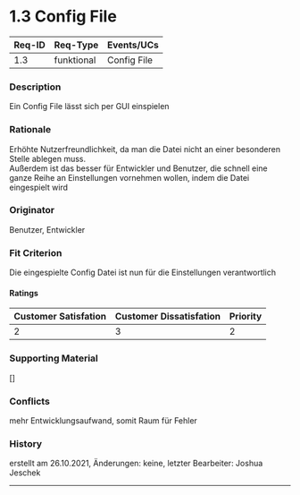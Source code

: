 # 1.3 Config File

| Req-ID | Req-Type   | Events/UCs  |
|--------|------------|-------------|
| 1.3    | funktional | Config File |

### Description
Ein Config File lässt sich per GUI einspielen

### Rationale
Erhöhte Nutzerfreundlichkeit, da man die Datei nicht an einer besonderen Stelle ablegen muss.  
Außerdem ist das besser für Entwickler und Benutzer, die schnell eine ganze Reihe an Einstellungen vornehmen wollen, indem die Datei eingespielt wird

### Originator
Benutzer, Entwickler

### Fit Criterion
Die eingespielte Config Datei ist nun für die Einstellungen verantwortlich

#### Ratings
| Customer Satisfation | Customer Dissatisfation | Priority |
|----------------------|-------------------------|----------|
| 2                    | 3                       | 2        |

### Supporting Material
[]

### Conflicts
mehr Entwicklungsaufwand, somit Raum für Fehler

### History
erstellt am 26.10.2021,
Änderungen: keine,
letzter Bearbeiter: Joshua Jeschek

---
